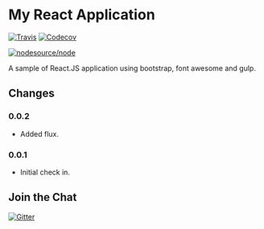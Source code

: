 # My React Application

[![Travis](https://img.shields.io/travis/ebaskoro/my-react-app.svg?style=plastic)](https://travis-ci.org/ebaskoro/my-react-app)
[![Codecov](https://img.shields.io/codecov/c/github/ebaskoro/my-react-app.svg?style=plastic)](https://codecov.io/gh/ebaskoro/my-react-app)

[![nodesource/node](http://dockeri.co/image/ebaskoro/my-react-app)](https://hub.docker.com/r/ebaskoro/my-react-app/)

A sample of React.JS application using bootstrap, font awesome and gulp.

## Changes

### 0.0.2

* Added flux.

### 0.0.1

* Initial check in.

## Join the Chat

[![Gitter](https://img.shields.io/gitter/room/ebaskoro/my-react-app.svg?style=plastic)](https://gitter.im/ebaskoro/my-react-app)
